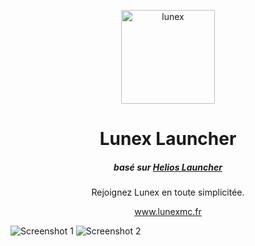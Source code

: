 <p align="center"><img src="https://github.com/LunexMC/LunexLauncher/raw/main/app/assets/images/LunexLogoWide.png" height="150px" alt="lunex"></p>

<h1 align="center">Lunex Launcher</h1>

<em><h5 align="center">basé sur <a href="https://github.com/dscalzi/helioslauncher">Helios Launcher</a></h5></em>


<p align="center">Rejoignez Lunex en toute simplicitée.</p>
<p align="center"><a href="https://www.lunexmc.fr/" >www.lunexmc.fr</a></p>

![Screenshot 1](https://i.imgur.com/6o7SmH6.png)
![Screenshot 2](https://i.imgur.com/x3B34n1.png)

